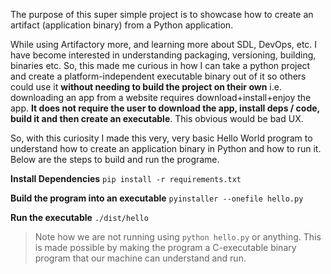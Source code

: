 The purpose of this super simple project is to showcase how to create an artifact (application binary) from a Python application.

While using Artifactory more, and learning more about SDL, DevOps, etc. I have become interested in understanding packaging, versioning, building, binaries etc. So, this made me curious in how I can take a python project and create a platform-independent executable binary out of it so others could use it **without needing to build the project on their own** i.e. downloading an app from a website requires download+install+enjoy the app. **It does not require the user to download the app, install deps / code, build it and then create an executable**. This obvious would be bad UX. 

So, with this curiosity I made this very, very basic Hello World program to understand how to create an application binary in Python and how to run it. Below are the steps to build and run the programe.

**Install Dependencies**
`pip install -r requirements.txt`

**Build the program into an executable**
`pyinstaller --onefile hello.py`

**Run the executable**
`./dist/hello`

> Note how we are not running using `python hello.py` or anything. This is made possible by making the program a C-executable binary program that our machine can understand and run.
